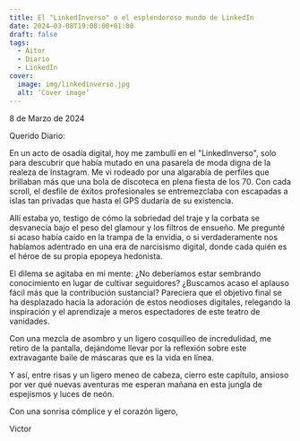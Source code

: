 ```yaml
---
title: El "LinkedInverso" o el esplendoroso mundo de LinkedIn
date: 2024–03-08T19:08:00+01:00
draft: false
tags:
  - Aitor
  - Diario
  - LinkedIn
cover:
  image: img/linkedinverso.jpg
  alt: ‘Cover image’
---
```


8 de Marzo de 2024

Querido Diario:

En un acto de osadía digital, hoy me zambullí en el "LinkedInverso", solo para descubrir que había mutado en una pasarela de moda digna de la realeza de Instagram. Me vi rodeado por una algarabía de perfiles que brillaban más que una bola de discoteca en plena fiesta de los 70. Con cada scroll, el desfile de éxitos profesionales se entremezclaba con escapadas a islas tan privadas que hasta el GPS dudaría de su existencia.

Allí estaba yo, testigo de cómo la sobriedad del traje y la corbata se desvanecía bajo el peso del glamour y los filtros de ensueño. Me pregunté si acaso había caído en la trampa de la envidia, o si verdaderamente nos habíamos adentrado en una era de narcisismo digital, donde cada quién es el héroe de su propia epopeya hedonista.

El dilema se agitaba en mi mente: ¿No deberíamos estar sembrando conocimiento en lugar de cultivar seguidores? ¿Buscamos acaso el aplauso fácil más que la contribución sustancial? Pareciera que el objetivo final se ha desplazado hacia la adoración de estos neodioses digitales, relegando la inspiración y el aprendizaje a meros espectadores de este teatro de vanidades.

Con una mezcla de asombro y un ligero cosquilleo de incredulidad, me retiro de la pantalla, dejándome llevar por la reflexión sobre este extravagante baile de máscaras que es la vida en línea.

Y así, entre risas y un ligero meneo de cabeza, cierro este capítulo, ansioso por ver qué nuevas aventuras me esperan mañana en esta jungla de espejismos y luces de neón.

Con una sonrisa cómplice y el corazón ligero,

Victor
